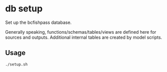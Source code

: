 # db setup

Set up the bcfishpass database.

Generally speaking, functions/schemas/tables/views are defined here for sources and outputs. 
Additional internal tables are created by model scripts.


## Usage

	./setup.sh